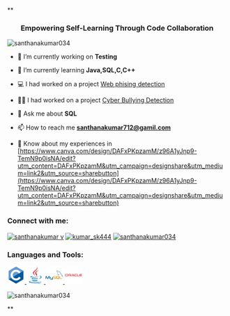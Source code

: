 **<h3 align="center">Empowering Self-Learning Through Code Collaboration</h3>

<p align="left"> <img src="https://komarev.com/ghpvc/?username=santhanakumar034&label=Profile%20views&color=0e75b6&style=flat" alt="santhanakumar034" /> </p>

- 🔭 I’m currently working on **Testing**

- 🌱 I’m currently learning **Java,SQL,C,C++**

- 💻 I had worked on a project [Web phising detection](https://github.com/Santhanakumar034/Web-phising-detection)

- 👨‍💻 I had worked on a project [Cyber Bullying Detection](https://github.com/Santhanakumar034/Cyber_Bullying_Detection)

- 💬 Ask me about **SQL**

- 📫 How to reach me **santhanakumar712@gamil.com**

- 📄 Know about my experiences in [https://www.canva.com/design/DAFxPKpzamM/z96A1yJnp9-TemN9p0isNA/edit?utm_content=DAFxPKpzamM&utm_campaign=designshare&utm_medium=link2&utm_source=sharebutton](https://www.canva.com/design/DAFxPKpzamM/z96A1yJnp9-TemN9p0isNA/edit?utm_content=DAFxPKpzamM&utm_campaign=designshare&utm_medium=link2&utm_source=sharebutton)

<h3 align="left">Connect with me:</h3>
<p align="left">
<a href="https://linkedin.com/in/santhanakumar v" target="blank"><img align="center" src="https://raw.githubusercontent.com/rahuldkjain/github-profile-readme-generator/master/src/images/icons/Social/linked-in-alt.svg" alt="santhanakumar v" height="30" width="40" /></a>
<a href="https://instagram.com/kumar_sk444" target="blank"><img align="center" src="https://raw.githubusercontent.com/rahuldkjain/github-profile-readme-generator/master/src/images/icons/Social/instagram.svg" alt="kumar_sk444" height="30" width="40" /></a>
<a href="https://www.leetcode.com/santhanakumar034" target="blank"><img align="center" src="https://raw.githubusercontent.com/rahuldkjain/github-profile-readme-generator/master/src/images/icons/Social/leet-code.svg" alt="santhanakumar034" height="30" width="40" /></a>
</p>

<h3 align="left">Languages and Tools:</h3>
<p align="left"> <a href="https://www.cprogramming.com/" target="_blank" rel="noreferrer"> <img src="https://raw.githubusercontent.com/devicons/devicon/master/icons/c/c-original.svg" alt="c" width="40" height="40"/> </a> <a href="https://www.java.com" target="_blank" rel="noreferrer"> <img src="https://raw.githubusercontent.com/devicons/devicon/master/icons/java/java-original.svg" alt="java" width="40" height="40"/> </a> <a href="https://www.mysql.com/" target="_blank" rel="noreferrer"> <img src="https://raw.githubusercontent.com/devicons/devicon/master/icons/mysql/mysql-original-wordmark.svg" alt="mysql" width="40" height="40"/> </a> <a href="https://www.oracle.com/" target="_blank" rel="noreferrer"> <img src="https://raw.githubusercontent.com/devicons/devicon/master/icons/oracle/oracle-original.svg" alt="oracle" width="40" height="40"/> </a> </p>

<p><img align="center" src="https://github-readme-stats.vercel.app/api/top-langs?username=santhanakumar034&show_icons=true&locale=en&layout=compact" alt="santhanakumar034" /></p>
**
